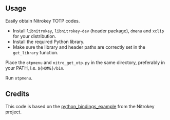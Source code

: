 ## Usage
Easily obtain Nitrokey TOTP codes.

- Install `libnitrokey`, `libnitrokey-dev` (header package), `dmenu` and `xclip` for your distribution.
- Install the required Python library.
- Make sure the library and header paths are correctly set in the `get_library` function.

Place the `otpmenu` and `nitro_get_otp.py` in the same directory, preferably in your PATH, i.e. `${HOME}/bin`.

Run `otpmenu`.

## Credits
This code is based on the [python_bindings_example]('https://github.com/Nitrokey/libnitrokey/blob/master/python_bindings_example.py') from the Nitrokey project.

